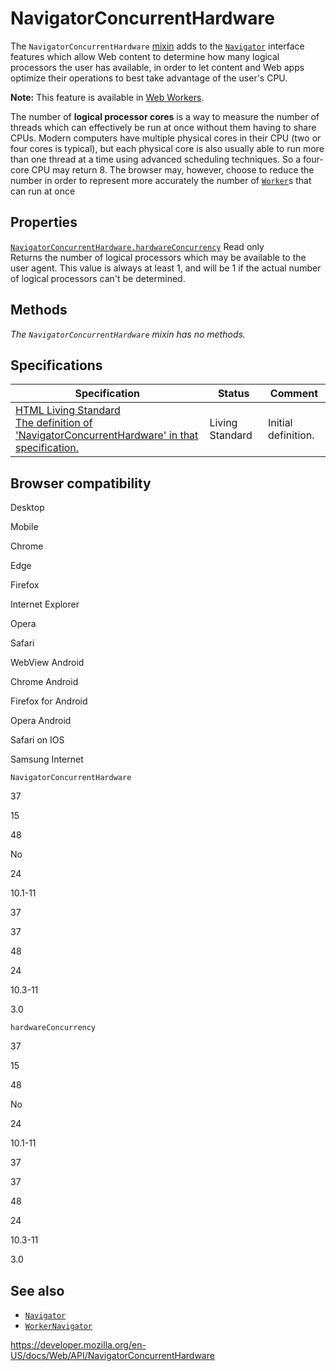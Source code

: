 # NavigatorConcurrentHardware

The `NavigatorConcurrentHardware` [mixin](https://developer.mozilla.org/en-US/docs/Glossary/Mixin) adds to the [`Navigator`](navigator) interface features which allow Web content to determine how many logical processors the user has available, in order to let content and Web apps optimize their operations to best take advantage of the user's CPU.

**Note:** This feature is available in [Web Workers](web_workers_api).

The number of **logical processor cores** is a way to measure the number of threads which can effectively be run at once without them having to share CPUs. Modern computers have multiple physical cores in their CPU (two or four cores is typical), but each physical core is also usually able to run more than one thread at a time using advanced scheduling techniques. So a four-core CPU may return 8. The browser may, however, choose to reduce the number in order to represent more accurately the number of [`Worker`](worker)s that can run at once

## Properties

[`NavigatorConcurrentHardware.hardwareConcurrency`](navigatorconcurrenthardware/hardwareconcurrency) <span class="badge inline readonly">Read only </span>  
Returns the number of logical processors which may be available to the user agent. This value is always at least 1, and will be 1 if the actual number of logical processors can't be determined.

## Methods

_The `NavigatorConcurrentHardware` mixin has no methods._

## Specifications

<table><thead><tr class="header"><th>Specification</th><th>Status</th><th>Comment</th></tr></thead><tbody><tr class="odd"><td><a href="https://html.spec.whatwg.org/multipage/#navigator.hardwareconcurrency">HTML Living Standard<br />
<span class="small">The definition of 'NavigatorConcurrentHardware' in that specification.</span></a></td><td><span class="spec-living">Living Standard</span></td><td>Initial definition.</td></tr></tbody></table>

## Browser compatibility

Desktop

Mobile

Chrome

Edge

Firefox

Internet Explorer

Opera

Safari

WebView Android

Chrome Android

Firefox for Android

Opera Android

Safari on IOS

Samsung Internet

`NavigatorConcurrentHardware`

37

15

48

No

24

10.1-11

37

37

48

24

10.3-11

3.0

`hardwareConcurrency`

37

15

48

No

24

10.1-11

37

37

48

24

10.3-11

3.0

## See also

- [`Navigator`](navigator)
- [`WorkerNavigator`](workernavigator)

<a href="https://developer.mozilla.org/en-US/docs/Web/API/NavigatorConcurrentHardware" class="_attribution-link">https://developer.mozilla.org/en-US/docs/Web/API/NavigatorConcurrentHardware</a>
